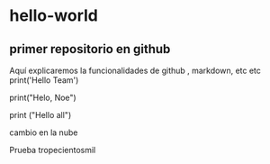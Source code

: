 # hello-world
## primer repositorio en github

Aquí explicaremos la funcionalidades de github , markdown, etc etc 
print('Hello Team')

print("Helo, Noe")

print ("Hello all")

cambio en la nube

Prueba tropecientosmil
